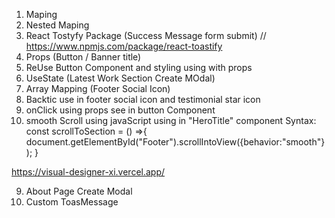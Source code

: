 1. Maping 
2. Nested Maping <Testimonial Section>
3. React Tostyfy Package (Success Message form submit) // https://www.npmjs.com/package/react-toastify
4. Props (Button / Banner title)
5. ReUse Button Component and styling using with props
6. UseState (Latest Work Section Create MOdal)
7. Array Mapping (Footer Social Icon)
8. Backtic use in footer social icon and testimonial star icon 
9. onClick using  props see in button Component
10. smooth Scroll using javaScript using in "HeroTitle" component
Syntax:  const scrollToSection = () =>{
        document.getElementById("Footer").scrollIntoView({behavior:"smooth"});
    }
    
https://visual-designer-xi.vercel.app/

9. About Page Create Modal
10. Custom ToasMessage